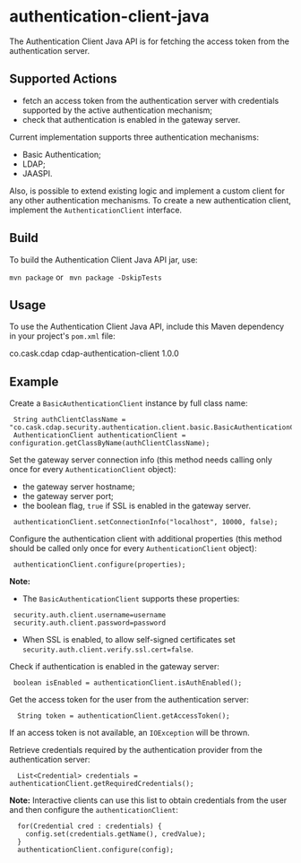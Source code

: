 authentication-client-java
==========================

The Authentication Client Java API is for fetching the access token from the authentication server.

## Supported Actions

 - fetch an access token from the authentication server with credentials supported by the active authentication 
   mechanism;
 - check that authentication is enabled in the gateway server.

 Current implementation supports three authentication mechanisms:
  - Basic Authentication;
  - LDAP;
  - JAASPI.
 
 Also, is possible to extend existing logic and implement a custom client for any other authentication 
 mechanisms. To create a new authentication client, implement the ```AuthenticationClient``` interface.   

## Build
 
 To build the Authentication Client Java API jar, use:

 ```mvn package``` or ``` mvn package -DskipTests```

## Usage

 To use the Authentication Client Java API, include this Maven dependency in your project's ```pom.xml``` file:
 
 <dependency>
  <groupId>co.cask.cdap</groupId>
  <artifactId>cdap-authentication-client</artifactId>
  <version>1.0.0</version>
 </dependency>
 
## Example
   
Create a ```BasicAuthenticationClient``` instance by full class name:
 
 ```
  String authClientClassName = "co.cask.cdap.security.authentication.client.basic.BasicAuthenticationClient";
  AuthenticationClient authenticationClient = configuration.getClassByName(authClientClassName);
 ```
 
Set the gateway server connection info (this method needs calling only once for every ```AuthenticationClient```
 object):
  - the gateway server hostname;
  - the gateway server port;
  - the boolean flag, ```true``` if SSL is enabled in the gateway server.
 
 ```
  authenticationClient.setConnectionInfo("localhost", 10000, false);
 ```
  
Configure the authentication client with additional properties (this method should be called only once for every
 ```AuthenticationClient``` object):
 
 ```
  authenticationClient.configure(properties);
 ```

**Note:**

 - The ```BasicAuthenticationClient``` supports these properties:

 ```
  security.auth.client.username=username
  security.auth.client.password=password
 ```

 - When SSL is enabled, to allow self-signed certificates set `security.auth.client.verify.ssl.cert=false`.
 
Check if authentication is enabled in the gateway server:
 
 ```
  boolean isEnabled = authenticationClient.isAuthEnabled();
 ```                      
 
Get the access token for the user from the authentication server:
 
 ```  
   String token = authenticationClient.getAccessToken();  
 ```
 If an access token is not available, an ```IOException``` will be thrown. 
 
 
Retrieve credentials required by the authentication provider from the authentication server:

 ```
   List<Credential> credentials = authenticationClient.getRequiredCredentials();
 ```

**Note:** Interactive clients can use this list to obtain credentials from the user and then configure
 the ```authenticationClient```:
 
 ```
   for(Credential cred : credentials) {
     config.set(credentials.getName(), credValue);
   }
   authenticationClient.configure(config);
 ```
